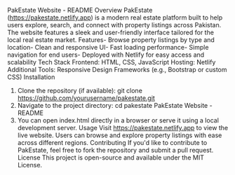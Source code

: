 PakEstate Website - README
 Overview
 PakEstate (https://pakestate.netlify.app) is a modern real estate platform built to help users explore, search,
 and connect with property listings across Pakistan. The website features a sleek and user-friendly interface
 tailored for the local real estate market.
 Features- Browse property listings by type and location- Clean and responsive UI- Fast loading performance- Simple navigation for end users- Deployed with Netlify for easy access and scalability
 Tech Stack
 Frontend: HTML, CSS, JavaScript
 Hosting: Netlify
 Additional Tools: Responsive Design Frameworks (e.g., Bootstrap or custom CSS)
 Installation
 1. Clone the repository (if available):
   git clone https://github.com/yourusername/pakestate.git
 2. Navigate to the project directory:
   cd pakestate
 PakEstate Website - README
 3. You can open index.html directly in a browser or serve it using a local development server.
 Usage
 Visit https://pakestate.netlify.app to view the live website.
 Users can browse and explore property listings with ease across different regions.
 Contributing
 If you'd like to contribute to PakEstate, feel free to fork the repository and submit a pull request.
 License
 This project is open-source and available under the MIT License.
